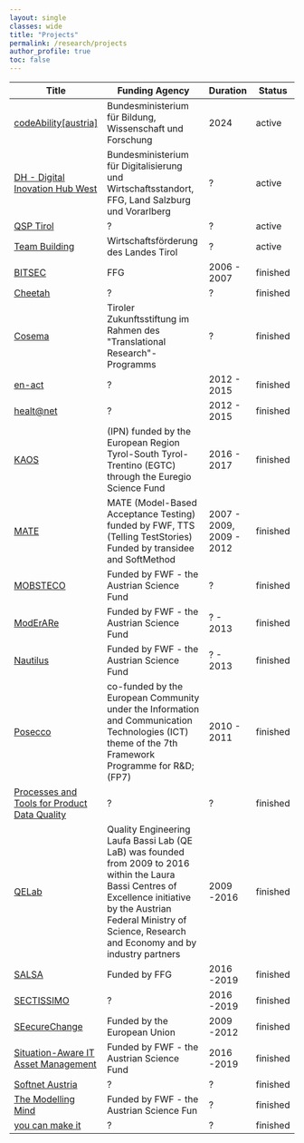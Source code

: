 ```yaml
---
layout: single
classes: wide
title: "Projects"
permalink: /research/projects
author_profile: true
toc: false
---
```


| Title                                                                                                | Funding Agency                                                                                                                                                                                                                 | Duration                     | Status   |
| ---------------------------------------------------------------------------------------------------- | ------------------------------------------------------------------------------------------------------------------------------------------------------------------------------------------------------------------------------ | ---------------------------- | -------- |
| [codeAbility[austria]](https://codeability.uibk.ac.at/)                                              | Bundesministerium für Bildung, Wissenschaft und Forschung                                                                                                                                                                      | 2024                         | active   |
| [DH - Digital Inovation Hub West](https://dih-west.at/)                                              | Bundesministerium für Digitalisierung und Wirtschaftsstandort, FFG, Land Salzburg und Vorarlberg                                                                                                                               | ?                            | active   |
| [QSP Tirol](http://qsp-tirol.at/)                                                                    | ?                                                                                                                                                                                                                              | ?                            | active   |
| [Team Building](https://team-building.tirol)                                                         | Wirtschaftsförderung des Landes Tirol                                                                                                                                                                                          | ?                            | active   |
| [BITSEC](#)                                                                                          | FFG                                                                                                                                                                                                                            | 2006 - 2007                  | finished |
| [Cheetah](https://web.archive.org/web/20171002115542/http://bpm.q-e.at/?page_id=56)                  | ?                                                                                                                                                                                                                              | ?                            | finished |
| [Cosema](https://web.archive.org/web/20161008142429/http://cosema.org/de/)                           | Tiroler Zukunftsstiftung im Rahmen des "Translational Research"- Programms                                                                                                                                                     | ?                            | finished |
| [en-act](https://archive.ph/oY69U)                                                                   | ?                                                                                                                                                                                                                              | 2012 - 2015                  | finished |
| [healt@net](https://web.archive.org/web/20080917033620/http://www.healthatnet.at/)                   | ?                                                                                                                                                                                                                              | 2012 - 2015                  | finished |
| [KAOS](http://kaos.inf.unibz.it/)                                                                    | (IPN) funded by the European Region Tyrol-South Tyrol-Trentino (EGTC) through the Euregio Science Fund                                                                                                                         | 2016 - 2017                  | finished |
| [MATE](https://web.archive.org/web/20181114092724/http://teststories.info/)                          | MATE (Model-Based Acceptance Testing) funded by FWF, TTS (Telling TestStories) Funded by transidee and SoftMethod                                                                                                              | 2007 - 2009, 2009 - 2012     | finished |
| [MOBSTECO](#)                                                                                        | Funded by FWF - the Austrian Science Fund                                                                                                                                                                                      | ?                            | finished |
| [ModErARe](https://web.archive.org/web/20200623140413/http://bpm.q-e.at/moderare)                    | Funded by FWF - the Austrian Science Fund                                                                                                                                                                                      | ? - 2013                     | finished |
| [Nautilus](https://web.archive.org/web/20200623132027/http://bpm.q-e.at/nautilus?page_id=9)          | Funded by FWF - the Austrian Science Fund                                                                                                                                                                                      | ? - 2013                     | finished |
| [Posecco](https://web.archive.org/web/20150525100510/http://www.posecco.eu/)                         | co-funded by the European Community under the Information and Communication Technologies (ICT) theme of the 7th Framework Programme for R&D; (FP7)                                                                             | 2010 - 2011                  | finished |
| [Processes and Tools for Product Data Quality](#)                                                    | ?                                                                                                                                                                                                                              | ?                            | finished |
| [QELab](https://qe-lab.at/)                                                                          | Quality Engineering Laufa Bassi Lab (QE LaB) was founded from 2009 to 2016 within the Laura Bassi Centres of Excellence initiative by the Austrian Federal Ministry of Science, Research and Economy and by industry partners  | 2009 -2016                   | finished |
| [SALSA](https://salsa.q-e.at/)                                                                       | Funded by FFG                                                                                                                                                                                                                  | 2016 -2019                   | finished |
| [SECTISSIMO](https://web.archive.org/web/20161202083248/http://sectissimo.info/framework)            | ?                                                                                                                                                                                                                              | 2016 -2019                   | finished |
| [SEecureChange](http://securechange.eu/)                                                             | Funded by the European Union                                                                                                                                                                                                   | 2009 -2012                   | finished |
| [Situation-Aware IT Asset Management](https://q-e.at/txtureSA/)                                      | Funded by FWF - the Austrian Science Fund                                                                                                                                                                                      | 2016 -2019                   | finished |
| [Softnet Austria](#)                                                                                 | ?                                                                                                                                                                                                                              | ?                            | finished |
| [The Modelling Mind](https://web.archive.org/web/20200623140750/http://bpm.q-e.at/the_modeling_mind) | Funded by FWF - the Austrian Science Fun                                                                                                                                                                                       | ?                            | finished |
| [you can make it](https://youcanmakeit.at/)                                                          | ?                                                                                                                                                                                                                              | ?                            | finished |